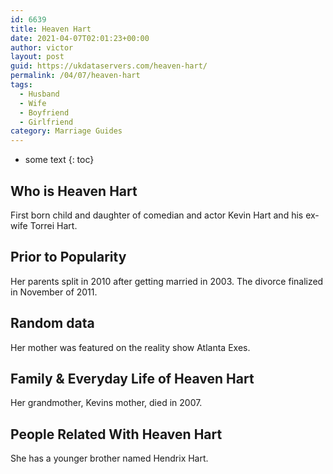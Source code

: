 ```yaml
---
id: 6639
title: Heaven Hart
date: 2021-04-07T02:01:23+00:00
author: victor
layout: post
guid: https://ukdataservers.com/heaven-hart/
permalink: /04/07/heaven-hart
tags:
  - Husband
  - Wife
  - Boyfriend
  - Girlfriend
category: Marriage Guides
---
```


* some text
{: toc}


## Who is Heaven Hart



First born child and daughter of comedian and actor Kevin Hart and his ex-wife Torrei Hart.

                
                
                
## Prior to Popularity



Her parents split in 2010 after getting married in 2003. The divorce finalized in November of 2011.

                
                
                
## Random data



Her mother was featured on the reality show Atlanta Exes.

                
                
                
## Family & Everyday Life of Heaven Hart



Her grandmother, Kevins mother, died in 2007.

                
                
                
## People Related With Heaven Hart



She has a younger brother named Hendrix Hart.

                
              
            
          
          
          